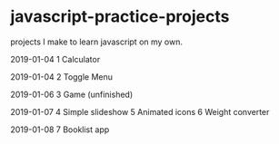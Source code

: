 # javascript-practice-projects

projects I make to learn javascript on my own.

2019-01-04
1 Calculator

2019-01-04
2 Toggle Menu

2019-01-06
3 Game (unfinished)

2019-01-07
4 Simple slideshow
5 Animated icons
6 Weight converter


2019-01-08
7 Booklist app
